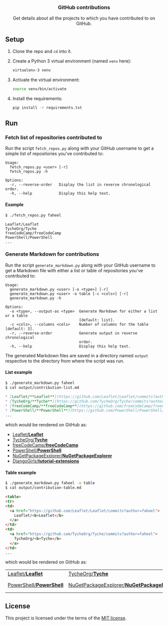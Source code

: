 <p align="center">
  <img src="https://user-images.githubusercontent.com/11466676/38295735-944bd9e0-380c-11e8-995c-bfc21069a6c9.png" alt="">
</p>

<h3 align="center">GitHub contributions</h3>

<p align="center">Get details about all the projects to which you have contributed to on GitHub.</p>

## Setup
1. Clone the repo and `cd` into it.

2. Create a Python 3 virtual environment (named `venv` here):
   ```bash
   virtualenv-3 venv
   ```

3. Activate the virtual environment:
   ```bash
   source venv/bin/activate
   ```

4. Install the requirements:
   ```bash
   pip install -r requirements.txt
   ```

## Run
### Fetch list of repositories contributed to
Run the script `fetch_repos.py` along with your GitHub username to get a simple
list of repositories you've contributed to:
```
Usage:
  fetch_repos.py <user> [-r]
  fetch_repos.py -h

Options:
  -r, --reverse-order   Display the list in reverse chronological order.
  -h, --help            Display this help text.
```

#### Example
```bash
$ ./fetch_repos.py faheel
```
```
Leaflet/Leaflet
TycheOrg/Tyche
freeCodeCamp/freeCodeCamp
PowerShell/PowerShell
...
```

### Generate Markdown for contributions
Run the script `generate_markdown.py` along with your GitHub username to get a
Markdown file with either a list or table of repositories you've contributed
to:
```
Usage:
  generate_markdown.py <user> [-o <type>] [-r]
  generate_markdown.py <user> -o table [-c <cols>] [-r]
  generate_markdown.py -h

Options:
  -o <type>, --output-as <type>  Generate Markdown for either a list or a table
                                 [default: list].
  -c <cols>, --columns <cols>    Number of columns for the table [default: 3].
  -r, --reverse-order            Generate output in reverse chronological
                                 order.
  -h, --help                     Display this help text.
```

The generated Markdown files are saved in a directory named `output` respective
to the directory from where the script was run.

#### List example
```bash
$ ./generate_markdown.py faheel
$ cat output/contribution-list.md
```
```markdown
* [Leaflet/**Leaflet**](https://github.com/Leaflet/Leaflet/commits?author=faheel)
* [TycheOrg/**Tyche**](https://github.com/TycheOrg/Tyche/commits?author=faheel)
* [freeCodeCamp/**freeCodeCamp**](https://github.com/freeCodeCamp/freeCodeCamp/commits?author=faheel)
* [PowerShell/**PowerShell**](https://github.com/PowerShell/PowerShell/commits?author=faheel)
...
```
which would be rendered on GitHub as:
* [Leaflet/**Leaflet**](https://github.com/Leaflet/Leaflet/commits?author=faheel)
* [TycheOrg/**Tyche**](https://github.com/TycheOrg/Tyche/commits?author=faheel)
* [freeCodeCamp/**freeCodeCamp**](https://github.com/freeCodeCamp/freeCodeCamp/commits?author=faheel)
* [PowerShell/**PowerShell**](https://github.com/PowerShell/PowerShell/commits?author=faheel)
* [NuGetPackageExplorer/**NuGetPackageExplorer**](https://github.com/NuGetPackageExplorer/NuGetPackageExplorer/commits?author=faheel)
* [DjangoGirls/**tutorial-extensions**](https://github.com/DjangoGirls/tutorial-extensions/commits?author=faheel)

#### Table example
```bash
$ ./generate_markdown.py faheel -o table
$ cat output/contribution-table.md
```
```HTML
<table>
<tr>
<td>
  <a href="https://github.com/Leaflet/Leaflet/commits?author=faheel">
    Leaflet/<b>Leaflet</b>
  </a>
</td>
<td>
  <a href="https://github.com/TycheOrg/Tyche/commits?author=faheel">
    TycheOrg/<b>Tyche</b>
  </a>
</td>
...
```
which would be rendered on GitHub as:
<table>
<tr>
<td>
  <a href="https://github.com/Leaflet/Leaflet/commits?author=faheel">
    Leaflet/<b>Leaflet</b>
  </a>
</td>
<td>
  <a href="https://github.com/TycheOrg/Tyche/commits?author=faheel">
    TycheOrg/<b>Tyche</b>
  </a>
</td>
<td>
  <a href="https://github.com/freeCodeCamp/freeCodeCamp/commits?author=faheel">
    freeCodeCamp/<b>freeCodeCamp</b>
  </a>
</td>
</tr>

<tr>
<td>
  <a href="https://github.com/PowerShell/PowerShell/commits?author=faheel">
    PowerShell/<b>PowerShell</b>
  </a>
</td>
<td>
  <a href="https://github.com/NuGetPackageExplorer/NuGetPackageExplorer/commits?author=faheel">
    NuGetPackageExplorer/<b>NuGetPackageExplorer</b>
  </a>
</td>
<td>
  <a href="https://github.com/DjangoGirls/tutorial-extensions/commits?author=faheel">
    DjangoGirls/<b>tutorial-extensions</b>
  </a>
</td>
</tr>
</table>

## License
This project is licensed under the terms of the [MIT license](LICENSE).
